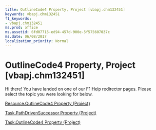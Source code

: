 ```yaml
---
title: OutlineCode4 Property, Project [vbapj.chm132451]
keywords: vbapj.chm132451
f1_keywords:
- vbapj.chm132451
ms.prod: office
ms.assetid: 6fd07715-ed94-457d-900e-5f575607037c
ms.date: 06/08/2017
localization_priority: Normal
---
```



# OutlineCode4 Property, Project [vbapj.chm132451]

Hi there! You have landed on one of our F1 Help redirector pages. Please select the topic you were looking for below.

[Resource.OutlineCode4 Property (Project)](http://msdn.microsoft.com/library/0afa20d5-9be7-6b4f-662d-3173ff9fe9a2%28Office.15%29.aspx)

[Task.PathDrivenSuccessor Property (Project)](http://msdn.microsoft.com/library/ec77b34e-a98c-142e-14ba-868ff93deaad%28Office.15%29.aspx)

[Task.OutlineCode4 Property (Project)](http://msdn.microsoft.com/library/04cfe263-d501-244b-76a3-bb50c769fef3%28Office.15%29.aspx)

